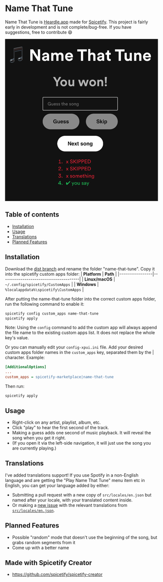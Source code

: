 # Name That Tune

Name That Tune is [Heardle.app](https://www.heardle.app) made for [Spicetify](https://spicetify.app). 
This project is fairly early in development and is not complete/bug-free. If you have suggestions, free to contribute 😄

![Preview screenshot](docs/preview.png)

## Table of contents
  - [Installation](#installation)
  - [Usage](#usage)
  - [Translations](#translations)
  - [Planned Features](#planned-features)

## Installation
Download the [dist branch](https://github.com/theRealPadster/name-that-tune/archive/refs/heads/dist.zip) and rename the folder "name-that-tune". Copy it into the spicetify custom apps folder:
| **Platform**    | **Path**                               |
|-----------------|----------------------------------------|
| **Linux/macOS** | `~/.config/spicetify/CustomApps`       |
| **Windows**     | `%localappdata%\spicetify\CustomApps` |

After putting the name-that-tune folder into the correct custom apps folder, run the following command to enable it:
```
spicetify config custom_apps name-that-tune
spicetify apply
```
Note: Using the `config` command to add the custom app will always append the file name to the existing custom apps list. It does not replace the whole key's value.

Or you can manually edit your `config-xpui.ini` file. Add your desired custom apps folder names in the `custom_apps` key, separated them by the | character.
Example:
```ini
[AdditionalOptions]
...
custom_apps = spicetify-marketplace|name-that-tune
```

Then run:
```
spicetify apply
```

## Usage
- Right-click on any artist, playlist, album, etc. 
- Click "play" to hear the first second of the track.
- Making a guess adds one second of music playback. It will reveal the song when you get it right. 
- (If you open it via the left-side navigation, it will just use the song you are currently playing.)

## Translations
I've added translations support! If you use Spotify in a non-English language and are getting the "Play Name That Tune" menu item etc in English, you can get your language added by either: 
- Submitting a pull request with a new copy of `src/locales/en.json` but named after your locale, with your translated content inside. 
- Or making a [new issue](https://github.com/theRealPadster/name-that-tune/issues/new?labels=i18n&template=new_translation.yml) with the relevant translations from [`src/locales/en.json`](https://github.com/theRealPadster/name-that-tune/blob/main/src/locales/en.json). 

## Planned Features
- Possible "random" mode that doesn't use the beginning of the song, but grabs random segments from it
- Come up with a better name

## Made with Spicetify Creator
- https://github.com/spicetify/spicetify-creator
